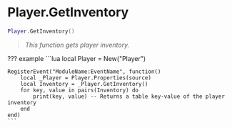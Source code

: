 # Player.GetInventory

```lua
Player.GetInventory()
```
> *This function gets player inventory.*

??? example
    ```lua
    local Player = New("Player")

    RegisterEvent("ModuleName:EventName", function()
        local _Player = Player.Properties(source)
        local Inventory = _Player.GetInventory()
        for key, value in pairs(Inventory) do
            print(key, value) -- Returns a table key-value of the player inventory
        end
    end)
    ```